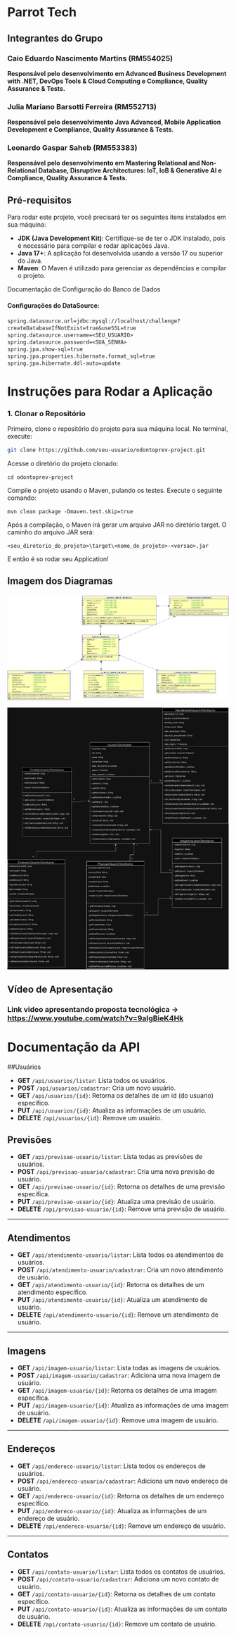 # Parrot Tech

## Integrantes do Grupo

### Caio Eduardo Nascimento Martins (RM554025)
**Responsável pelo desenvolvimento em Advanced Business Development with .NET, DevOps Tools & Cloud Computing e Compliance, Quality Assurance & Tests.**

### Julia Mariano Barsotti Ferreira (RM552713)  
**Responsável pelo desenvolvimento Java Advanced, Mobile Application Development e Compliance, Quality Assurance & Tests.**

### Leonardo Gaspar Saheb (RM553383)  
**Responsável pelo desenvolvimento em Mastering Relational and Non-Relational Database, Disruptive Architectures: IoT, IoB & Generative AI e Compliance, Quality Assurance & Tests.**

  ##

## Pré-requisitos
Para rodar este projeto, você precisará ter os seguintes itens instalados em sua máquina:

- **JDK (Java Development Kit)**: Certifique-se de ter o JDK instalado, pois é necessário para compilar e rodar aplicações Java.
- **Java 17+**: A aplicação foi desenvolvida usando a versão 17 ou superior do Java.
- **Maven**: O Maven é utilizado para gerenciar as dependências e compilar o projeto.

Documentação de Configuração do Banco de Dados
#### Configurações do DataSource:
```
spring.datasource.url=jdbc:mysql://localhost/challenge?createDatabaseIfNotExist=true&useSSL=true
spring.datasource.username=<SEU_USUARIO>
spring.datasource.password=<SUA_SENHA>
spring.jpa.show-sql=true
spring.jpa.properties.hibernate.format_sql=true
spring.jpa.hibernate.ddl-auto=update
```

  ##
  
# Instruções para Rodar a Aplicação

### 1. Clonar o Repositório
Primeiro, clone o repositório do projeto para sua máquina local. No terminal, execute:

```bash
git clone https://github.com/seu-usuario/odontoprev-project.git
```

Acesse o diretório do projeto clonado:
```
cd odontoprev-project
```
Compile o projeto usando o Maven, pulando os testes. Execute o seguinte comando:
```
mvn clean package -Dmaven.test.skip=true
```
Após a compilação, o Maven irá gerar um arquivo JAR no diretório target. O caminho do arquivo JAR será:
```
<seu_diretorio_do_projeto>\target\<nome_do_projeto>-<versao>.jar
```
E então é so rodar seu Application!

  ##
  
## Imagem dos Diagramas

![Diagrama de Entidade e Relacionamento (DER)](https://github.com/jumarianobf/Odontoprev/blob/main/Relational_Sprint1.png)

![Diagrama de Classes de Entidade](https://github.com/jumarianobf/Odontoprev/blob/main/Odontoprev.drawio%20(1).png)


## Vídeo de Apresentação

### Link video apresentando proposta tecnológica -> https://www.youtube.com/watch?v=9aIgBieK4Hk
  
  ##

# Documentação da API

##Usuários
- **GET** `/api/usuarios/listar`: Lista todos os usuários.
- **POST** `/api/usuarios/cadastrar`: Cria um novo usuário.
- **GET** `/api/usuarios/{id}`: Retorna os detalhes de um id (do usuario) específico.
- **PUT** `/api/usuarios/{id}`: Atualiza as informações de um usuário.
- **DELETE** `/api/usuarios/{id}`: Remove um usuário.

## Previsões
- **GET** `/api/previsao-usuario/listar`: Lista todas as previsões de usuários.
- **POST** `/api/previsao-usuario/cadastrar`: Cria uma nova previsão de usuário.
- **GET** `/api/previsao-usuario/{id}`: Retorna os detalhes de uma previsão específica.
- **PUT** `/api/previsao-usuario/{id}`: Atualiza uma previsão de usuário.
- **DELETE** `/api/previsao-usuario/{id}`: Remove uma previsão de usuário.

---

## Atendimentos
- **GET** `/api/atendimento-usuario/listar`: Lista todos os atendimentos de usuários.
- **POST** `/api/atendimento-usuario/cadastrar`: Cria um novo atendimento de usuário.
- **GET** `/api/atendimento-usuario/{id}`: Retorna os detalhes de um atendimento específico.
- **PUT** `/api/atendimento-usuario/{id}`: Atualiza um atendimento de usuário.
- **DELETE** `/api/atendimento-usuario/{id}`: Remove um atendimento de usuário.

---

## Imagens
- **GET** `/api/imagem-usuario/listar`: Lista todas as imagens de usuários.
- **POST** `/api/imagem-usuario/cadastrar`: Adiciona uma nova imagem de usuário.
- **GET** `/api/imagem-usuario/{id}`: Retorna os detalhes de uma imagem específica.
- **PUT** `/api/imagem-usuario/{id}`: Atualiza as informações de uma imagem de usuário.
- **DELETE** `/api/imagem-usuario/{id}`: Remove uma imagem de usuário.

---

## Endereços
- **GET** `/api/endereco-usuario/listar`: Lista todos os endereços de usuários.
- **POST** `/api/endereco-usuario/cadastrar`: Adiciona um novo endereço de usuário.
- **GET** `/api/endereco-usuario/{id}`: Retorna os detalhes de um endereço específico.
- **PUT** `/api/endereco-usuario/{id}`: Atualiza as informações de um endereço de usuário.
- **DELETE** `/api/endereco-usuario/{id}`: Remove um endereço de usuário.

---

## Contatos
- **GET** `/api/contato-usuario/listar`: Lista todos os contatos de usuários.
- **POST** `/api/contato-usuario/cadastrar`: Adiciona um novo contato de usuário.
- **GET** `/api/contato-usuario/{id}`: Retorna os detalhes de um contato específico.
- **PUT** `/api/contato-usuario/{id}`: Atualiza as informações de um contato de usuário.
- **DELETE** `/api/contato-usuario/{id}`: Remove um contato de usuário.



